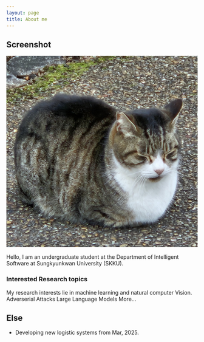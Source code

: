 ```yaml
---
layout: page
title: About me
---
```

## Screenshot

![Screenshot](prof.jpeg)

Hello, I am an undergraduate student at the Department of Intelligent Software at Sungkyunkwan University (SKKU).

### Interested Research topics

My research interests lie in machine learning and natural computer Vision.
Adverserial Attacks
Large Language Models
More...

## Else

- Developing new logistic systems from Mar, 2025.
